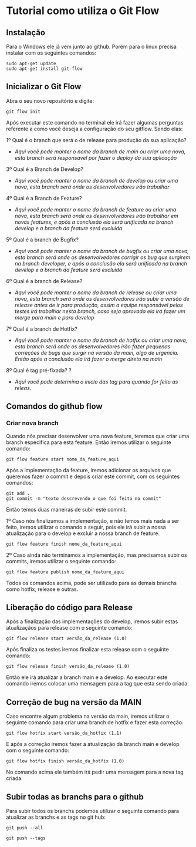 # Tutorial como utiliza o Git Flow

## Instalação

Para o Windows ele já vem junto ao github. Porém para o linux precisa instalar com os seguintes comandos:

```
sudo apt-get update 
sudo apt-get install git-flow
``` 

## Inicializar o Git Flow

Abra o seu novo repositório e digite:

``` git flow init ```

Após executar este comando no terminal ele irá fazer algumas perguntas referente a como você deseja a configuração do seu gitflow. Sendo elas:

1º Qual é o branch que será o de release para produção da sua aplicação? 
- *Aqui você pode manter o nome da branch de main ou criar uma nova, esta branch será responsavel por fazer o deploy da sua aplicação*

3º Qual é a Branch de Develop?
- *Aqui você pode manter o nome da branch de develop ou criar uma nova, esta branch será onde os desenvolvedores irão trabalhar*

4º Qual é a Branch de Feature?
- *Aqui você pode manter o nome da branch de feature ou criar uma nova, esta branch será onde os desenvolvedores irão trabalhar em novas features, e após a conclusão ela será unificada na branch develop e a branch da feature será excluida*

5º Qual é a branch de Bugfix?
- *Aqui você pode manter o nome da branch de bugfix ou criar uma nova, esta branch será onde os desenvolvedores corrigir os bug que surgirem na branch developer, e após a conclusão ela será unificada na branch develop e a branch da feature será excluida*

6º Qual é a branch de Release?
- *Aqui você pode manter o nome da branch de release ou criar uma nova, esta branch será onde os desenvolvedores irão subir a versão de release antes de ir para produção, assim a equipe responsável pelos testes irá trabalhar nesta branch, caso seja aprovada ela irá fazer um merge para main e para develop*

7º Qual é a branch de Hotfix?
- *Aqui você pode manter o nome da branch de hotfix ou criar uma nova, esta branch será onde os desenvolvedores irão fazer pequenas correções de bugs que surgir na versão da main, algo de urgencia. Então após a conclusão ela irá fazer o merge direto na main*

8º Qual é tag pré-fixada? ?
- *Aqui você pode determina o inicio das tag para quando for feito as releas.*

## Comandos do github flow

### Criar nova branch
Quando nós precisar desenvolver uma nova feature, teremos que criar uma branch especifica para esta feature. Então iremos utilizar o seguinte comando:

```
git flow feature start nome_da_feature_aqui
```

Após a implementação da feature, iremos adicionar os arquivos que queremos fazer o commit e depois criar este commit, com os seguintes comandos:

```
git add .
git commit -m "texto descrevendo o que foi feito no commit"
```

Então temos duas maneiras de subir este commit.

1º Caso nós finalizamos a implementação, e não temos mais nada a ser feito, iremos utilizar o comando a seguir, pois ele irá subir a nossa atualização para o develop e excluir a nossa branch de feature. 

```
git flow feature finish nome_da_feature_aqui
```

2º Caso ainda não terminamos a implementação, mas precisamos subir os commits, iremos utilizar o sequinte comando:

```
git flow feature publish nome_da_feature_aqui
```
Todos os comandos acima, pode ser utilizado para as demais branchs como hotfix, release e outras.

## Liberação do código para Release

Após a finalização das implementações do develop, iremos subir estas atualizaçãos para release com o seguinte comando:

```
git flow release start versão_da_release (1.0)
```

Após finaliza os testes iremos finalizar esta release com o seguinte comando:

```
git flow release finish versão_da_release (1.0)
```

Então ele irá atualizar a branch main e a develop. Ao executar este comando iremos colocar uma mensagem para a tag que esta sendo criada.

## Correção de bug na versão da MAIN

Caso encontre algum problema na versão da main, iremos utilizar o seguinte comando para criar uma branch de hotfix e fazer esta correção.

```
git flow hotfix start versão_da_hotfix (1.1)
```

E após a correção iremos fazer a atualização da branch main e develop com o seguinte comando:

```
git flow hotfix finish versão_da_hotfix (1.0)
```

No comando acima ele também irá pedir uma mensagem para a nova tag criada.

## Subir todas as branchs para o github

Para subir todos os branchs podemos utilizar o seguinte comando para atualizar as branchs e as tags no git hub:

```
git push --all
```
```
git push --tags
```
